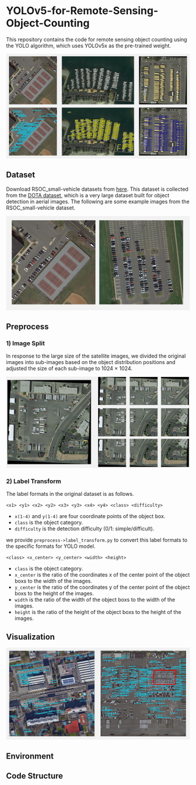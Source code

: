 # YOLOv5-for-Remote-Sensing-Object-Counting
This repository contains the code for remote sensing object counting using the YOLO algorithm, which uses YOLOv5x as the pre-trained weight.

![](https://github.com/huangyongbobo/YOLOv5-for-Remote-Sensing-Object-Counting/blob/main/detect_result.png)

## Dataset 
Download RSOC_small-vehicle datasets from [here](https://github.com/gaoguangshuai/Counting-from-Sky-A-Large-scale-Dataset-for-Remote-Sensing-Object-Counting-and-A-Benchmark-Method). This dataset is collected from the [DOTA dataset](https://captain-whu.github.io/DOTA/dataset.html), which is a very large dataset built for object detection in aerial images. The following are some example images from the RSOC_small-vehicle dataset. 

![](https://github.com/huangyongbobo/YOLOv5-for-Remote-Sensing-Object-Counting/blob/main/show_image/example.png)


## Preprocess
### 1) Image Split
In response to the large size of the satellite images, we divided the original images into sub-images based on the object distribution positions and adjusted the size of each sub-image to 1024 × 1024. 

![](https://github.com/huangyongbobo/YOLOv5-for-Remote-Sensing-Object-Counting/blob/main/show_image/image_split.png)

### 2) Label Transform
The label formats in the original dataset is as follows.

```
<x1> <y1> <x2> <y2> <x3> <y3> <x4> <y4> <class> <difficulty>
``` 

* `x(1-4)` and `y(1-4)` are four coordinate points of the object box. 
* `class` is the object category. 
* `difficulty` is the detection difficulty (0/1: simple/difficult).

we provide `preprocess->label_transform.py` to convert this label formats to the specific formats for YOLO model. 

```
<class> <x_center> <y_center> <width> <height>
``` 

* `class` is the object category. 
* `x_center` is the ratio of the coordinates x of the center point of the object boxs to the width of the images. 
* `y_center` is the ratio of the coordinates y of the center point of the object boxs to the height of the images. 
* `width` is the ratio of the width of the object boxs to the width of the images. 
* `height` is the ratio of the height of the object boxs to the height of the images. 


## Visualization


![](https://github.com/huangyongbobo/YOLOv5-for-Remote-Sensing-Object-Counting/blob/main/show_image/result.png)

## Environment

## Code Structure

